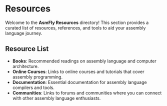 # Resources

Welcome to the **AsmFly Resources** directory! This section provides a curated list of resources, references, and tools to aid your assembly language journey.

## Resource List

- **Books**: Recommended readings on assembly language and computer architecture.
- **Online Courses**: Links to online courses and tutorials that cover assembly programming.
- **Documentation**: Essential documentation for assembly language compilers and tools.
- **Communities**: Links to forums and communities where you can connect with other assembly language enthusiasts.
